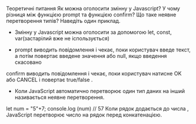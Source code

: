 Теоретичні питання
Як можна оголосити змінну у Javascript?
У чому різниця між функцією prompt та функцією confirm?
Що таке неявне перетворення типів? Наведіть один приклад.


* Змінну у Javascript можна оголосити  за допомогою let, const, var(застарілий вже не іспользується)


* prompt виводить повідомлення і чекає, поки користувач введе текст, а потім повертає введене значення або null, якщо введення скасовано

confirm виводить повідомлення і чекає, поки користувач натисне OK або CANCEL і повертає true/false .

* Коли JavaScript автоматично перетворює один тип даних на інший називається неявне перетворення.

let num = "5"+7;
console.log (num) // 57 Коли рядок додається до числа , JavaScript перетворює число на рядок перед конкатенацією.


